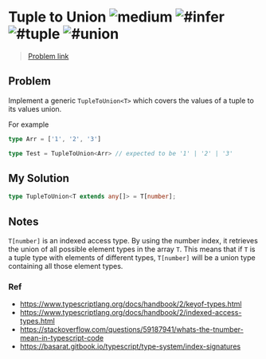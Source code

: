 <h1>Tuple to Union <img src="https://img.shields.io/badge/-medium-d9901a" alt="medium"/> <img src="https://img.shields.io/badge/-%23infer-999" alt="#infer"/> <img src="https://img.shields.io/badge/-%23tuple-999" alt="#tuple"/> <img src="https://img.shields.io/badge/-%23union-999" alt="#union"/></h1>

> [Problem link](https://github.com/type-challenges/type-challenges/blob/main/questions/00010-medium-tuple-to-union)

<h2> Problem </h2>

Implement a generic `TupleToUnion<T>` which covers the values of a tuple to its values union.

For example

```ts
type Arr = ['1', '2', '3']

type Test = TupleToUnion<Arr> // expected to be '1' | '2' | '3'
```

<h2> My Solution </h2>

```ts
type TupleToUnion<T extends any[]> = T[number];
```

<h2> Notes </h2>

`T[number]` is an indexed access type. By using the number index, it retrieves the union of all possible element types in the array `T`. This means that if `T` is a tuple type with elements of different types, `T[number]` will be a union type containing all those element types.

<h3> Ref </h3>

- https://www.typescriptlang.org/docs/handbook/2/keyof-types.html
- https://www.typescriptlang.org/docs/handbook/2/indexed-access-types.html
- https://stackoverflow.com/questions/59187941/whats-the-tnumber-mean-in-typescript-code
- https://basarat.gitbook.io/typescript/type-system/index-signatures


